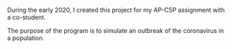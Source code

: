 During the early 2020, I created this project for my AP-CSP assignment with a co-student. 

The purpose of the program is to simulate an outbreak of the coronavirus in a population.
